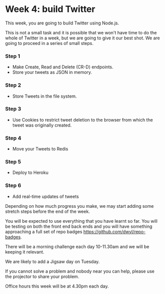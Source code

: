 # Week 4: build Twitter 

This week, you are going to build Twitter using Node.js.

This is not a small task and it is possible that we won't have time to do the whole of Twitter in a week, but we are going to give it our best shot. We are going to proceed in a series of small steps.

### Step 1 
+ Make Create, Read and Delete (CR-D) endpoints. 
+ Store your tweets as JSON in memory.

### Step 2
+ Store Tweets in the file system.

### Step 3 
+ Use Cookies to restrict tweet deletion to the browser from which the tweet was originally created. 

### Step 4 
+ Move your Tweets to Redis

### Step 5 
+ Deploy to Heroku

### Step 6 
+ Add real-time updates of tweets

Depending on how much progress you make, we may start adding some stretch steps before the end of the week.

You will be expected to use everything that you have learnt so far. You will be testing on both the front end back ends and you will have something approaching a full set of repo badges https://github.com/dwyl/repo-badges.

There will be a morning challenge each day 10-11.30am and we will be keeping it relevant.

We are likely to add a Jigsaw day on Tuesday. 

If you cannot solve a problem and nobody near you can help, please use the projector to share your problem.

Office hours this week will be at 4.30pm each day.

